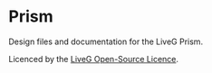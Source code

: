 # Prism
Design files and documentation for the LiveG Prism.

Licenced by the [LiveG Open-Source Licence](LICENCE.md).
